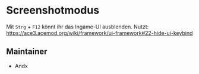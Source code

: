 # Screenshotmodus

Mit `Strg` + `F12` könnt ihr das Ingame-UI ausblenden. Nutzt: <https://ace3.acemod.org/wiki/framework/ui-framework#22-hide-ui-keybind>

## Maintainer

- Andx
